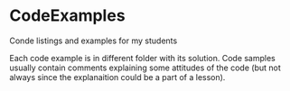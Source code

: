 # CodeExamples
Conde listings and examples for my students

Each code example is in different folder with its solution.
Code samples usually contain comments explaining some attitudes of the code (but not always since the explanaition could be a part of a lesson).
